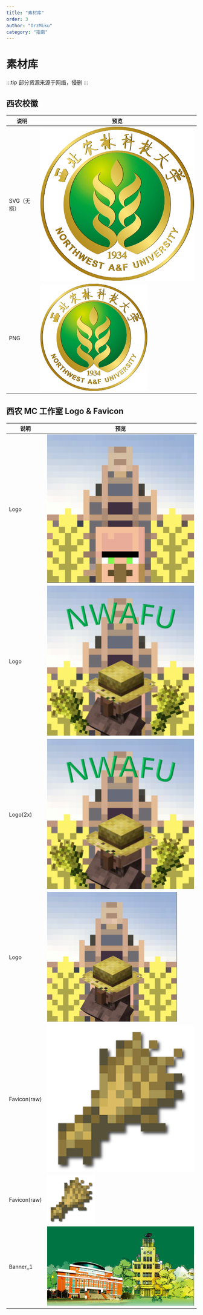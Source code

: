 ```yaml
---
title: "素材库"
order: 3
author: "OrzMiku"
category: "指南"
---
```


# 素材库

:::tip 部分资源来源于网络，侵删
:::

## 西农校徽

| 说明        | 预览                                                                               |
| ----------- | ---------------------------------------------------------------------------------- |
| SVG（无损） | ![Northwest_A&F_University.png](./materials/西农校徽/Northwest_A&F_University.svg) |
| PNG         | ![Northwest_A&F_University.png](./materials/西农校徽/Northwest_A&F_University.png) |

## 西农 MC 工作室 Logo & Favicon

| 说明         | 预览                                                          |
| ------------ | ------------------------------------------------------------- |
| Logo         | ![logo_74EA65E3.png](./materials/Studio/logo_74EA65E3.png)    |
| Logo         | ![logo_9E03AFF3.png](./materials/Studio/logo_9E03AFF3.png)    |
| Logo(2x)     | ![logo_9E03AFF3.png](./materials/Studio/logo_9E03AFF3_2x.png) |
| Logo         | ![logo_B4696E99.png](./materials/Studio/logo_B4696E99.png)    |
| Favicon(raw) | ![logo_B4696E99.png](./materials/Studio/Favicon_raw.webp)     |
| Favicon(raw) | ![logo_B4696E99.png](./materials/Studio/Favicon_128x.webp)    |
| Banner_1     | ![logo_B4696E99.png](./materials/Banner/banner_1.png)         |
